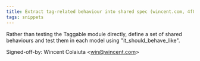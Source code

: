 ```yaml
---
title: Extract tag-related behaviour into shared spec (wincent.com, 4f817df)
tags: snippets
---
```


Rather than testing the Taggable module directly, define a set of shared behaviours and test them in each model using "it_should_behave_like".

Signed-off-by: Wincent Colaiuta &lt;win@wincent.com&gt;
